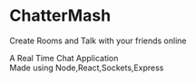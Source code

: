 # ChatterMash
Create Rooms and Talk with your friends online  

A Real Time Chat Application  
Made using Node,React,Sockets,Express
